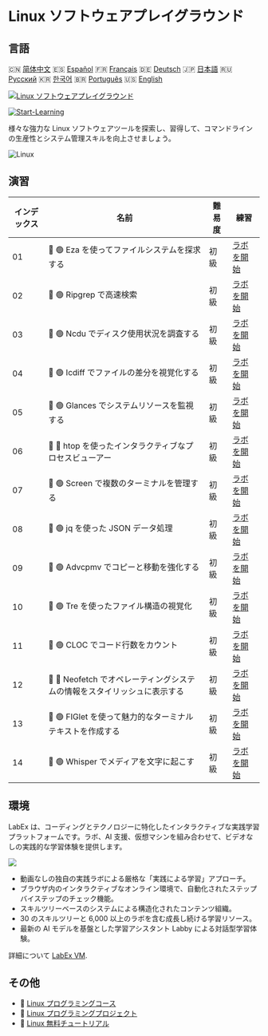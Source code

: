 # Linux ソフトウェアプレイグラウンド

## 言語

🇨🇳 [简体中文](README_zh.md) 🇪🇸 [Español](README_es.md) 🇫🇷 [Français](README_fr.md) 🇩🇪 [Deutsch](README_de.md) 🇯🇵 [日本語](README_ja.md) 🇷🇺 [Русский](README_ru.md) 🇰🇷 [한국어](README_ko.md) 🇧🇷 [Português](README_pt.md) 🇺🇸 [English](README.md) 

[![Linux ソフトウェアプレイグラウンド](https://cover-creator.labex.io/linux-software-playgrounds.png?lang=ja)](https://labex.io/ja/courses/linux-software-playgrounds)

[![Start-Learning](https://img.shields.io/badge/Start-Learning-whitesmoke?style=for-the-badge)](https://labex.io/ja/courses/linux-software-playgrounds)

様々な強力な Linux ソフトウェアツールを探索し、習得して、コマンドラインの生産性とシステム管理スキルを向上させましょう。

![Linux](https://img.shields.io/badge/Linux-whitesmoke?style=for-the-badge&logo=linux)


## 演習

|   インデックス | 名前                                                                      | 難易度   | 練習                                                                                                                            |
|----------------|---------------------------------------------------------------------------|----------|---------------------------------------------------------------------------------------------------------------------------------|
|             01 | 📖 🟢 Eza を使ってファイルシステムを探求する                              | 初級     | <a target='_blank' href='https://labex.io/ja/tutorials/linux-exploring-file-systems-with-eza-295948'>ラボを開始</a>             |
|             02 | 📖 🟢 Ripgrep で高速検索                                                  | 初級     | <a target='_blank' href='https://labex.io/ja/tutorials/linux-fast-searching-with-ripgrep-384504'>ラボを開始</a>                 |
|             03 | 📖 🟢 Ncdu でディスク使用状況を調査する                                   | 初級     | <a target='_blank' href='https://labex.io/ja/tutorials/linux-explore-disk-usage-with-ncdu-296141'>ラボを開始</a>                |
|             04 | 📖 🟢 Icdiff でファイルの差分を視覚化する                                 | 初級     | <a target='_blank' href='https://labex.io/ja/tutorials/linux-visualize-file-differences-with-icdiff-272381'>ラボを開始</a>      |
|             05 | 📖 🟢 Glances でシステムリソースを監視する                                | 初級     | <a target='_blank' href='https://labex.io/ja/tutorials/linux-monitor-system-resources-with-glances-384503'>ラボを開始</a>       |
|             06 | 📖 🔵 htop を使ったインタラクティブなプロセスビューアー                   | 初級     | <a target='_blank' href='https://labex.io/ja/tutorials/linux-interactive-process-viewer-with-htop-271667'>ラボを開始</a>        |
|             07 | 📖 🟢 Screen で複数のターミナルを管理する                                 | 初級     | <a target='_blank' href='https://labex.io/ja/tutorials/linux-manage-multiple-terminals-with-screen-271827'>ラボを開始</a>       |
|             08 | 📖 🟢 jq を使った JSON データ処理                                         | 初級     | <a target='_blank' href='https://labex.io/ja/tutorials/linux-json-data-processing-with-jq-279945'>ラボを開始</a>                |
|             09 | 📖 🟢 Advcpmv でコピーと移動を強化する                                    | 初級     | <a target='_blank' href='https://labex.io/ja/tutorials/linux-enhance-copying-and-moving-with-advcpmv-295937'>ラボを開始</a>     |
|             10 | 📖 🟢 Tre を使ったファイル構造の視覚化                                    | 初級     | <a target='_blank' href='https://labex.io/ja/tutorials/linux-file-structure-visualization-with-tre-384505'>ラボを開始</a>       |
|             11 | 📖 🟢 CLOC でコード行数をカウント                                         | 初級     | <a target='_blank' href='https://labex.io/ja/tutorials/linux-count-lines-of-code-with-cloc-273383'>ラボを開始</a>               |
|             12 | 📖 🔵 Neofetch でオペレーティングシステムの情報をスタイリッシュに表示する | 初級     | <a target='_blank' href='https://labex.io/ja/tutorials/linux-display-os-info-stylishly-with-neofetch-299825'>ラボを開始</a>     |
|             13 | 📖 🟢 FIGlet を使って魅力的なターミナルテキストを作成する                 | 初級     | <a target='_blank' href='https://labex.io/ja/tutorials/linux-crafting-striking-terminal-text-with-figlet-272383'>ラボを開始</a> |
|             14 | 📖 🟢 Whisper でメディアを文字に起こす                                    | 初級     | <a target='_blank' href='https://labex.io/ja/tutorials/linux-transcribe-media-to-text-with-whisper-289658'>ラボを開始</a>       |

## 環境

LabEx は、コーディングとテクノロジーに特化したインタラクティブな実践学習プラットフォームです。ラボ、AI 支援、仮想マシンを組み合わせて、ビデオなしの実践的な学習体験を提供します。

![](https://tutorial-screenshot.getvm.io/images/vm-1725247253.png)

- 動画なしの独自の実践ラボによる厳格な「実践による学習」アプローチ。
- ブラウザ内のインタラクティブなオンライン環境で、自動化されたステップバイステップのチェック機能。
- スキルツリーベースのシステムによる構造化されたコンテンツ組織。
- 30 のスキルツリーと 6,000 以上のラボを含む成長し続ける学習リソース。
- 最新の AI モデルを基盤とした学習アシスタント Labby による対話型学習体験。

詳細について [LabEx VM](https://support.labex.io/using-labex/virtual-machine).

## その他

- 🔗 [Linux プログラミングコース](https://github.com/labex-labs/awesome-programming-courses)
- 🔗 [Linux プログラミングプロジェクト](https://github.com/labex-labs/awesome-programming-projects)
- 🔗 [Linux 無料チュートリアル](https://github.com/labex-labs/linux-free-tutorials)

